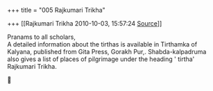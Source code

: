 +++
title = "005 Rajkumari Trikha"

+++
[[Rajkumari Trikha	2010-10-03, 15:57:24 [Source](https://groups.google.com/g/bvparishat/c/FR94aZBLByo)]]



Pranams to all scholars,  
A detailed information about the tirthas is available in Tirthamka of  
Kalyana, published from Gita Press, Gorakh Pur,. Shabda-kalpadruma  
also gives a list of places of pilgrimage under the heading ' tirtha'  
Rajkumari Trikha.



